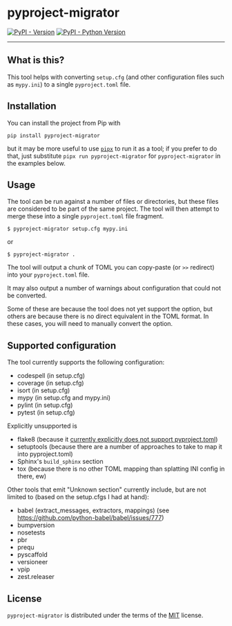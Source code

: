 # pyproject-migrator

[![PyPI - Version](https://img.shields.io/pypi/v/pyproject-migrator.svg)](https://pypi.org/project/pyproject-migrator)
[![PyPI - Python Version](https://img.shields.io/pypi/pyversions/pyproject-migrator.svg)](https://pypi.org/project/pyproject-migrator)

-----

## What is this?

This tool helps with converting `setup.cfg` (and other configuration files such as `mypy.ini`)
to a single `pyproject.toml` file.


## Installation

You can install the project from Pip with

```console
pip install pyproject-migrator
```

but it may be more useful to use [`pipx`][pipx] to run it as a tool; if you prefer to do that, just substitute
`pipx run pyproject-migrator` for `pyproject-migrator` in the examples below.

## Usage

The tool can be run against a number of files or directories, but these files are considered to be part of
the same project. The tool will then attempt to merge these into a single `pyproject.toml` file fragment.

```console
$ pyproject-migrator setup.cfg mypy.ini
```
or
```console
$ pyproject-migrator .
```

The tool will output a chunk of TOML you can copy-paste (or `>>` redirect) into your `pyproject.toml` file.

It may also output a number of warnings about configuration that could not be converted.

Some of these are because the tool does not yet support the option, but others are because there is no
direct equivalent in the TOML format. In these cases, you will need to manually convert the option.

## Supported configuration

The tool currently supports the following configuration:

* codespell (in setup.cfg)
* coverage (in setup.cfg)
* isort (in setup.cfg)
* mypy (in setup.cfg and mypy.ini)
* pylint (in setup.cfg)
* pytest (in setup.cfg)

Explicitly unsupported is

* flake8 (because it [currently explicitly does not support pyproject.toml][flake8-234])
* setuptools (because there are a number of approaches to take to map it into pyproject.toml)
* Sphinx's `build_sphinx` section
* tox (because there is no other TOML mapping than splatting INI config in there, ew)

Other tools that emit "Unknown section" currently include,
but are not limited to (based on the setup.cfgs I had at hand):

* babel (extract_messages, extractors, mappings) (see https://github.com/python-babel/babel/issues/777)
* bumpversion
* nosetests
* pbr
* prequ
* pyscaffold
* versioneer
* vpip
* zest.releaser

## License

`pyproject-migrator` is distributed under the terms of the [MIT](https://spdx.org/licenses/MIT.html) license.

[pipx]: https://pypa.github.io/pipx/
[flake8-234]: https://github.com/PyCQA/flake8/issues/234
